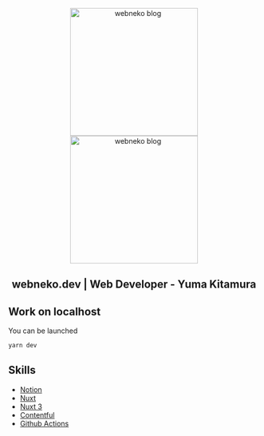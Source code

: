<p align="center">
  <img src='https://github.com/jiyuujin/webneko-blog-next/blob/next/webneko-blog-white.svg?sanitize=true' alt="webneko blog" title="webneko blog" width="256px" height='256px'/>
  <img src='https://github.com/jiyuujin/webneko-blog-next/blob/next/webneko-blog-black.svg?sanitize=true' alt="webneko blog" title="webneko blog" width="256px" height='256px'/>
</p>

<div align="center">
  <h2>webneko.dev | Web Developer - Yuma Kitamura</h2>
</div>

## Work on localhost

You can be launched

```bash
yarn dev
```

## Skills

- [Notion](https://nekohack.notion.site/jiyuujin-Yuma-Kitamura-c0a6b685fb524ca4823cc1dccbf2f9b8)
- [Nuxt](https://ja.nuxtjs.org/guide/)
- [Nuxt 3](https://v3.nuxtjs.org/)
- [Contentful](https://www.contentful.com/)
- [Github Actions](https://docs.github.com/ja/actions/language-and-framework-guides/using-nodejs-with-github-actions)
